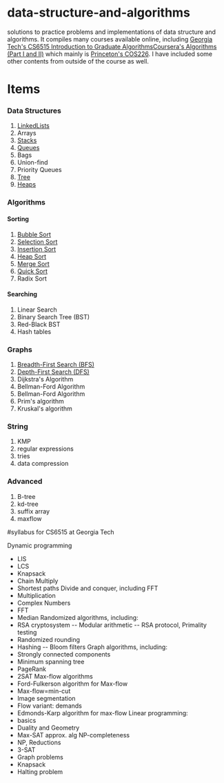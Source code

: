 # data-structure-and-algorithms
solutions to practice problems and implementations of data structure and algorithms. It compiles many courses available online, including [Georgia Tech's CS6515 Introduction to Graduate Algorithms](https://omscs.gatech.edu/cs-6515-intro-graduate-algorithms)[Coursera's Algorithms (Part I and II)](https://www.coursera.org/learn/algorithms-part1) which mainly is [Princeton's COS226](http://www.cs.princeton.edu/courses/archive/fall17/cos226/syllabus.php). I have included some other contents from outside of the course as well.

# Items
### Data Structures
1. [LinkedLists](https://github.com/asif-rehan/data-structure-and-algorithms/blob/master/src/LinkedList/LinkedListNode.java)
2. Arrays
3. [Stacks](https://github.com/asif-rehan/data-structure-and-algorithms/blob/master/src/StackQueue/StackImplementation.java)
4. [Queues](https://github.com/asif-rehan/data-structure-and-algorithms/blob/master/src/StackQueue/QueueImplementation.java)
5. Bags
6. Union-find
7. Priority Queues
8. [Tree](https://github.com/asif-rehan/data-structure-and-algorithms/blob/master/src/Tree/Tree.java)
8. [Heaps](https://github.com/re-han/data-structure-and-algorithms/blob/master/src/sort/Heap.java)


### Algorithms
#### Sorting
1. [Bubble Sort](https://github.com/re-han/data-structure-and-algorithms/blob/master/src/sort/BubbleSort.java)
2. [Selection Sort](https://github.com/re-han/data-structure-and-algorithms/blob/master/src/sort/SelectionSort.java)
3. [Insertion Sort](https://github.com/re-han/data-structure-and-algorithms/blob/master/src/sort/InsertionSort.java)
4. [Heap Sort](https://github.com/re-han/data-structure-and-algorithms/blob/master/src/sort/Heap.java)
5. [Merge Sort](https://github.com/re-han/data-structure-and-algorithms/blob/master/src/sort/MergeSort.java)
6. [Quick Sort](https://github.com/re-han/data-structure-and-algorithms/blob/master/src/sort/QuickSort.java)
7. Radix Sort

#### Searching
1. Linear Search
2. Binary Search Tree (BST)
3. Red-Black BST
4. Hash tables

### Graphs
1. [Breadth-First Search (BFS)](https://github.com/re-han/data-structure-and-algorithms/blob/master/src/graph_search/BreadthFirstSearch.java)
2. [Depth-First Search (DFS)](https://github.com/re-han/data-structure-and-algorithms/blob/master/src/graph_search/DepthFirstSearch.java)
3. Dijkstra's Algorithm
4. Bellman-Ford Algorithm
4. Bellman-Ford Algorithm
5. Prim's algorithm
6. Kruskal's algorithm

### String
1. KMP
2. regular expressions
3. tries
4. data compression

### Advanced 
1. B-tree
2. kd-tree
3. suffix array
4. maxflow

#syllabus for CS6515 at Georgia Tech

Dynamic programming
- LIS
- LCS
- Knapsack
- Chain Multiply
- Shortest paths
Divide and conquer, including FFT
- Multiplication
- Complex Numbers
- FFT
- Median
Randomized algorithms, including:
- RSA cryptosystem
-- Modular arithmetic
-- RSA protocol, Primality testing
- Randomized rounding
- Hashing
-- Bloom filters
Graph algorithms, including:
- Strongly connected components
- Minimum spanning tree
- PageRank
- 2SAT
Max-flow algorithms
- Ford-Fulkerson algorithm for Max-flow
- Max-flow=min-cut
- Image segmentation
- Flow variant: demands
- Edmonds-Karp algorithm for max-flow
Linear programming: 
- basics
- Duality and Geometry
- Max-SAT approx. alg
NP-completeness
- NP, Reductions
- 3-SAT
- Graph problems
- Knapsack 
- Halting problem
